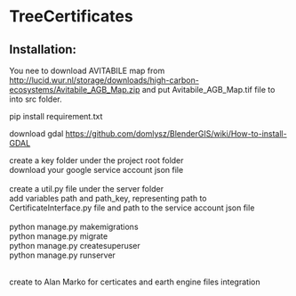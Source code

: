 # TreeCertificates
## Installation:

You nee to download AVITABILE map from 
http://lucid.wur.nl/storage/downloads/high-carbon-ecosystems/Avitabile_AGB_Map.zip
and put Avitabile_AGB_Map.tif file to into src folder.

pip install requirement.txt

download gdal
https://github.com/domlysz/BlenderGIS/wiki/How-to-install-GDAL

create a key folder under the project root folder<br />
download your google service account json file<br /><br />
create a util.py file under the server folder<br />
add variables path and path_key, representing path to CertificateInterface.py file and path to the service account json file<br /><br />
python manage.py makemigrations<br />
python manage.py migrate<br />
python manage.py createsuperuser<br />
python manage.py runserver <br /><br />

create to Alan Marko for certicates and earth engine files integration